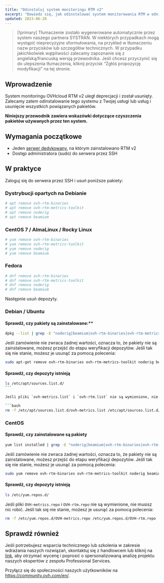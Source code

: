 ```yaml
---
title: "Odinstaluj system monitoringu RTM v2"
excerpt: "Dowiedz się, jak odinstalować system monitorowania RTM w odniesieniu do Twoich usług"
updated: 2023-06-20
---
```


> [!primary]
> Tłumaczenie zostało wygenerowane automatycznie przez system naszego partnera SYSTRAN. W niektórych przypadkach mogą wystąpić nieprecyzyjne sformułowania, na przykład w tłumaczeniu nazw przycisków lub szczegółów technicznych. W przypadku jakichkolwiek wątpliwości zalecamy zapoznanie się z angielską/francuską wersją przewodnika. Jeśli chcesz przyczynić się do ulepszenia tłumaczenia, kliknij przycisk “Zgłóś propozycję modyfikacji” na tej stronie.
>

## Wprowadzenie

System monitoringu OVHcloud RTM v2 uległ deprecjacji i został usunięty. Zalecamy zatem odinstalowanie tego systemu z Twojej usługi lub usług i usunięcie wszystkich powiązanych pakietów.

**Niniejszy przewodnik zawiera wskazówki dotyczące czyszczenia pakietów używanych przez ten system.**

## Wymagania początkowe

- Jeden [serwer dedykowany](/links/bare-metal/bare-metal), na którym zainstalowano RTM v2
- Dostęp administratora (sudo) do serwera przez SSH

## W praktyce

Zaloguj się do serwera przez SSH i usuń poniższe pakiety:

### Dystrybucji opartych na Debianie

```bash
# apt remove ovh-rtm-binaries
# apt remove ovh-rtm-metrics-toolkit
# apt remove noderig
# apt remove beamium
```

### CentOS 7 / AlmaLinux / Rocky Linux

```bash
# yum remove ovh-rtm-binaries
# yum remove ovh-rtm-metrics-toolkit
# yum remove noderig
# yum remove beamium
```

### Fedora

```bash
# dnf remove ovh-rtm-binaries
# dnf remove ovh-rtm-metrics-toolkit
# dnf remove noderig
# dnf remove beamium
```

Następnie usuń depozyty.

### Debian / Ubuntu

#### Sprawdź, czy pakiety są zainstalowane:**

```bash
dpkg --list | grep -E "noderig|beamium|ovh-rtm-binaries|ovh-rtm-metrics-toolkit"
```

Jeśli zamówienie nie zwraca żadnej wartości, oznacza to, że pakiety nie są zainstalowane, możesz przejść do etapu weryfikacji depozytów. Jeśli tak się nie stanie, możesz je usunąć za pomocą polecenia:

```bash
sudo apt-get remove ovh-rtm-binaries ovh-rtm-metrics-toolkit noderig beamium
```

#### Sprawdź, czy depozyty istnieją

```bash
ls /etc/apt/sources.list.d/
``` 

Jeśli pliki `ovh-metrics.list` i `ovh-rtm.list` nie są wymienione, nie musisz nic robić. Jeśli tak się nie stanie, możesz je usunąć za pomocą polecenia:

```bash
rm -f /etc/apt/sources.list.d/ovh-metrics.list /etc/apt/sources.list.d/ovh-rtm.list
```

### CentOS

#### Sprawdź, czy zainstalowane są pakiety

```bash
yum list installed | grep -E "noderig|beamium|ovh-rtm-binaries|ovh-rtm-metrics-toolkit"
```

Jeśli zamówienie nie zwraca żadnej wartości, oznacza to, że pakiety nie są zainstalowane, możesz przejść do etapu weryfikacji depozytów. Jeśli tak się nie stanie, możesz je usunąć za pomocą polecenia:

```bash
sudo yum remove ovh-rtm-binaries ovh-rtm-metrics-toolkit noderig beamium
```

#### Sprawdź, czy depozyty istnieją

```bash
ls /etc/yum.repos.d/
```

Jeśli pliki `OVH-metrics.repo` i `OVH-rtm.repo` nie są wymienione, nie musisz nic robić. Jeśli tak się nie stanie, możesz je usunąć za pomocą polecenia: 

```bash
rm -f /etc/yum.repos.d/OVH-metrics.repo /etc/yum.repos.d/OVH-rtm.repo
```

## Sprawdź również

Jeśli potrzebujesz wsparcia technicznego lub szkolenia w zakresie wdrażania naszych rozwiązań, skontaktuj się z handlowcem lub kliknij na [link](/links/professional-services), aby otrzymać wycenę i poprosić o spersonalizowaną analizę projektu naszych ekspertów z zespołu Professional Services.

Przyłącz się do społeczności naszych użytkowników na <https://community.ovh.com/en/>.
